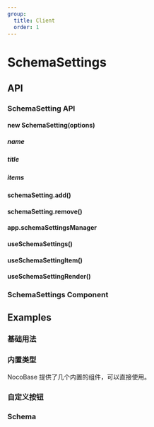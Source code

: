 ```yaml
---
group:
  title: Client
  order: 1
---
```


# SchemaSettings

## API

### SchemaSetting API

#### new SchemaSetting(options)

##### name

##### title

##### items

#### schemaSetting.add()

#### schemaSetting.remove()

#### app.schemaSettingsManager

#### useSchemaSettings()

#### useSchemaSettingItem()

#### useSchemaSettingRender()

### SchemaSettings Component


## Examples

### 基础用法

<code src="./demos/basic.tsx"></code>

### 内置类型

NocoBase 提供了几个内置的组件，可以直接使用。

<code src="./demos/built-type.tsx"></code>

### 自定义按钮

<code src="./demos/custom-component.tsx"></code>

### Schema

<code src="./demos/schema-basic.tsx"></code>
